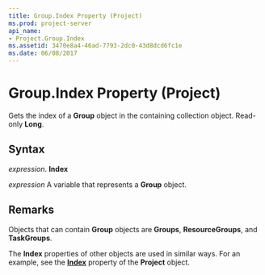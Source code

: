 ```yaml
---
title: Group.Index Property (Project)
ms.prod: project-server
api_name:
- Project.Group.Index
ms.assetid: 3470e8a4-46ad-7793-2dc0-43d8dcd6fc1e
ms.date: 06/08/2017
---
```



# Group.Index Property (Project)

Gets the index of a **Group** object in the containing collection object. Read-only **Long**.


## Syntax

 _expression_. **Index**

 _expression_ A variable that represents a **Group** object.


## Remarks

Objects that can contain **Group** objects are **Groups**, **ResourceGroups**, and **TaskGroups**.

The **Index** properties of other objects are used in similar ways. For an example, see the **[Index](project-index-property-project.md)** property of the **Project** object.



